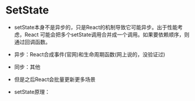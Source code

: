 # SetState
- setState本身不是异步的，只是React的机制导致它可能异步。出于性能考虑，React 可能会把多个setState调用合并成一个调用。如果要依赖顺序，则通过回调函数。
- 异步：React合成事件(官网)和生命周期函数(网上说的，没验证过)
- 同步：其他
- 但是之后React会批量更新更多场景

- setState原理：